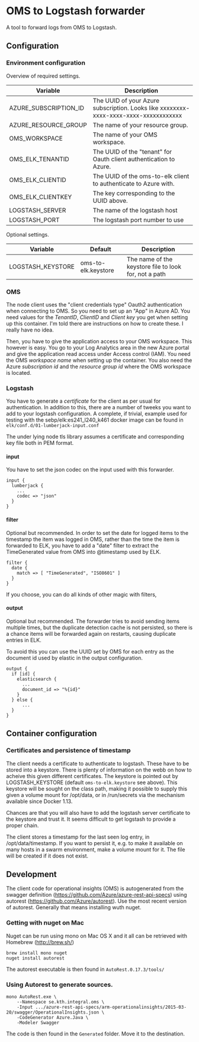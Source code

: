 # OMS to Logstash forwarder

A tool to forward logs from OMS to Logstash.

## Configuration

### Environment configuration

Overview of required settings.

| Variable | Description |
|----------|-------------|
| AZURE_SUBSCRIPTION_ID | The UUID of your Azure subscription. Looks like xxxxxxxx-xxxx-xxxx-xxxx-xxxxxxxxxxxx |
| AZURE_RESOURCE_GROUP | The name of your resource group. |
| OMS_WORKSPACE | The name of your OMS workspace. |
| OMS_ELK_TENANTID | The UUID of the "tenant" for Oauth client authentication to Azure. |
| OMS_ELK_CLIENTID | The UUID of the oms-to-elk client to authenticate to Azure with. |
| OMS_ELK_CLIENTKEY | The key corresponding to the UUID above. |
| LOGSTASH_SERVER | The name of the logstash host |
| LOGSTASH_PORT | The logstash port number to use |

Optional settings.

| Variable | Default | Description |
|----------|---------|-------------|
| LOGSTASH_KEYSTORE | oms-to-elk.keystore | The name of the keystore file to look for, not a path |


### OMS

The node client uses the "client credentials type" Oauth2 authentication when 
connecting to OMS. So you need to set up an "App" in Azure AD. You need values
for the _TenantID_, _ClientID_ and _Client key_ you get when setting 
up this container. I'm told there are instructions on how to create these.
I really have no idea. 

Then, you have to give the application access to your OMS workspace. This however
is easy. You go to your Log Analytics area in the new Azure portal and give the
application read access under Access control (IAM). You need the OMS 
_workspace name_ when setting up the container.
You also need the Azure _subscription id_ and the _resource group id_ where
the OMS workspace is located.

### Logstash

You have to generate a _certificate_ for the client as per usual for authentication.
In addition to this, there are a number of tweeks you want to add to your logstash
configuration. A complete, if trivial, example used for testing with the 
sebp/elk:es241_l240_k461 docker image can be found in
`elk/conf.d/01-lumberjack-input.conf`

The under lying node tls library assumes a certificate and corresponding key file
both in PEM format.

#### input

You have to set the json codec on the input used with this forwarder.

```
input {
  lumberjack {
    ...
    codec => "json"
  }
}
```

#### filter

Optional but recommended.
In order to set the date for logged items to the timestamp the item was logged in OMS, 
rather than the time the item is forwarded to ELK, you have to add a "date" filter to
extract the TimeGenerated value from OMS into @timestamp used by ELK.

```
filter {
  date {
    match => [ "TimeGenerated", "ISO8601" ]
  }
}
```

If you choose, you can do all kinds of other magic with filters,  

#### output

Optional but recommended. The forwarder tries to avoid sending items multiple times,
but the duplicate detection cache is not persisted, so there is a chance items will
be forwarded again on restarts, causing duplicate entries in ELK.

To avoid this you can use the UUID set by OMS for each entry as the document id used 
by elastic in the output configuration.

```
output {
  if [id] {
    elasticsearch {
      ...
      document_id => "%{id}"
    }
  } else {
      ...
  }
}
```

## Container configuration

### Certificates and persistence of timestamp

The client needs a certificate to authenticate to logstash. These have to
be stored into a keystore. There is plenty of information on the webb on
how to acheive this given different certificates. The keystore is pointed
out by LOGSTASH_KEYSTORE (default `oms-to-elk.keystore` see above). This
keystore will be sought on the class path, making it possible to supply
this given a volume mount for /opt/data, or in /run/secrets via the 
mechanism available since Docker 1.13.

Chances are that you will also have to add the logstash server certificate
to the keystore and trust it. It seems difficult to get logstash to provide
a proper chain.

The client stores a timestamp for the last seen log entry, in /opt/data/timestamp.
If you want to persist it, e.g. to make it available on many hosts in a
swarm environment, make a volume mount for it. The file will be created
if it does not exist.

## Development

The client code for operational insights (OMS) is autogenerated from the
swagger definition (https://github.com/Azure/azure-rest-api-specs) 
using autorest (https://github.com/Azure/autorest). Use the most recent
version of autorest. Generally that means installing wuth nuget.

### Getting with nuget on Mac

Nuget can be run using mono on Mac OS X and it all can be retrieved with
Homebrew (http://brew.sh/)

```
brew install mono nuget
nuget install autorest
```

The autorest executable is then found in `AutoRest.0.17.3/tools/`

### Using Autorest to generate sources.

```
mono AutoRest.exe \
    --Namespace se.kth.integral.oms \
    -Input .../azure-rest-api-specs/arm-operationalinsights/2015-03-20/swagger/OperationalInsights.json \
    -CodeGenerator Azure.Java \
    -Modeler Swagger
```

The code is then found in the `Generated` folder. Move it to the destination.